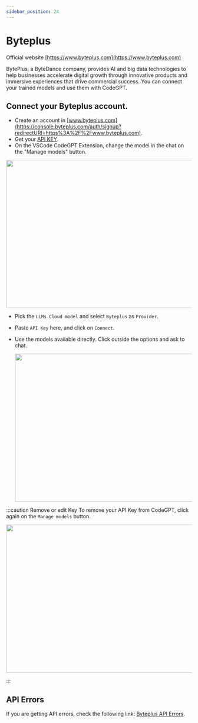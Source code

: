 ```yaml
---
sidebar_position: 24
---
```

# Byteplus
Official website [https://www.byteplus.com](https://www.byteplus.com)

BytePlus, a ByteDance company, provides AI and big data technologies to help businesses accelerate digital growth through innovative products and immersive experiences that drive commercial success.
You can connect your trained models and use them with CodeGPT.

## Connect your Byteplus account.
- Create an account in [www.byteplus.com](https://console.byteplus.com/auth/signup?redirectURI=https%3A%2F%2Fwww.byteplus.com).
- Get your [API KEY](https://console.byteplus.com/ark/region:ark-stg+ap-southeast-1/apiKey?apikey=%7B%7D).
- On the VSCode CodeGPT Extension, change the model in the chat on the "Manage models" button.

<p align="center"><img width="550" height="400" src="https://github.com/user-attachments/assets/6d5a8bbb-f024-49f5-bbbb-223ce0b983f6" /></p>

- Pick the `LLMs Cloud model` and select `Byteplus` as `Provider`.
- Paste `API Key` here, and click on `Connect`.
- Use the models available directly. Click outside the options and ask to chat.

  <p align="center"><img width="550" height="400" src="https://github.com/user-attachments/assets/377eab5e-9abb-4272-a985-b62ff484b5b1"/></p>

:::caution Remove or edit Key
To remove your API Key from CodeGPT, click again on  the `Manage models` button.
 <p align="center"><img width="550" height="400" src="https://github.com/user-attachments/assets/21e7d4b8-8d59-49d5-9b5e-2caeef9d1786"/></p>
:::

 
## API Errors
If you are getting API errors, check the following link: [Byteplus API Errors](https://docs.byteplus.com/en/docs/ModelArk/1299023).

